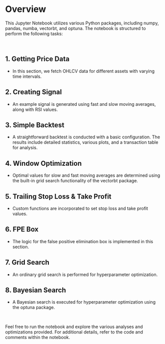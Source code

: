 # Overview
This Jupyter Notebook utilizes various Python packages, including numpy, pandas, numba, vectorbt, and optuna. The notebook is structured to perform the following tasks:

<br>

## 1. Getting Price Data
   - In this section, we fetch OHLCV data for different assets with varying time intervals.

## 2. Creating Signal
   - An example signal is generated using fast and slow moving averages, along with RSI values.

## 3. Simple Backtest
   - A straightforward backtest is conducted with a basic configuration. The results include detailed statistics, various plots, and a transaction table for analysis.

## 4. Window Optimization
   - Optimal values for slow and fast moving averages are determined using the built-in grid search functionality of the vectorbt package.

## 5. Trailing Stop Loss & Take Profit
   - Custom functions are incorporated to set stop loss and take profit values.

## 6. FPE Box
   - The logic for the false positive elimination box is implemented in this section.

## 7. Grid Search
   - An ordinary grid search is performed for hyperparameter optimization.

## 8. Bayesian Search
   - A Bayesian search is executed for hyperparameter optimization using the optuna package.

<br>

Feel free to run the notebook and explore the various analyses and optimizations provided. For additional details, refer to the code and comments within the notebook.
